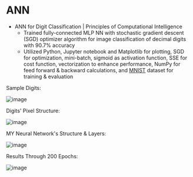 # ANN

* ANN for Digit Classification | Principles of Computational Intelligence
  * Trained fully-connected MLP NN with stochastic gradient descent (SGD) optimizer algorithm for image classification of decimal digits with 90.7% accuracy
  * Utilized Python, Jupyter notebook and Matplotlib for plotting, SGD for optimization, mini-batch, sigmoid as activation function, SSE for cost function, vectorization to enhance performance, NumPy for feed forward & backward calculations, and [MNIST](http://yann.lecun.com/exdb/mnist/) dataset for training & evaluation  

Sample Digits:

![image](https://github.com/amirbelbasi/neural-network/assets/58425120/26ae823b-dc9e-4983-a5a8-d2ba221aa828)

Digits' Pixel Structure:

![image](https://github.com/amirbelbasi/neural-network/assets/58425120/f30e6d54-0811-4ac6-a4e8-29a7574ff7bb)

MY Neural Network's Structure & Layers:

![image](https://github.com/amirbelbasi/neural-network/assets/58425120/8d14915f-f2d3-48f7-86e3-d21076bae7d4)

Results Through 200 Epochs:

![image](https://github.com/amirbelbasi/neural-network-project/assets/58425120/6b0e1feb-098d-426d-9ae5-f6f370396180)

